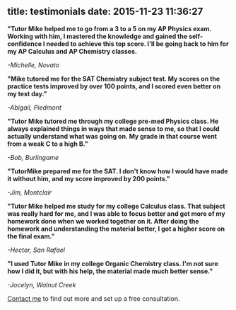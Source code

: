 title: testimonials
date: 2015-11-23 11:36:27
---

**"Tutor Mike helped me to go from a 3 to a 5 on my AP Physics exam. Working with him, I mastered the knowledge and gained the self-confidence I needed to achieve this top score. I'll be going back to him for my AP Calculus and AP Chemistry classes.**

*-Michelle, Novato*

**"Mike tutored me for the SAT Chemistry subject test. My scores on the practice tests improved by over 100 points, and I scored even better on my test day."**

*-Abigail, Piedmont*

**"Tutor Mike tutored me through my college pre-med Physics class. He always explained things in ways that made sense to me, so that I could actually understand what was going on. My grade in that course went from a weak C to a high B."**

*-Bob, Burlingame*

**"TutorMike prepared me for the SAT. I don't know how I would have made it without him, and my score improved by 200 points."**

*-Jim, Montclair*

**"Tutor Mike helped me study for my college Calculus class. That subject was really hard for me, and I was able to focus better and get more of my homework done when we worked together on it. After doing the homework and understanding the material better, I got a higher score on the final exam."**

*-Hector, San Rafael*

**"I used Tutor Mike in my college Organic Chemistry class. I'm not sure how I did it, but with his help, the material made much better sense."**

*-Jocelyn, Walnut Creek*

[Contact me](contact-us/) to find out more and set up a free consultation.
